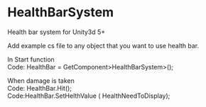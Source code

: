 # HealthBarSystem
Health bar system  for Unity3d 5+

Add example cs file to any object that you want to use health bar.

In Start function <br>
Code: HealthBar = GetComponent&gt;HealthBarSystem>();
<br>

When damage is taken<br>
Code: HealthBar.Hit();<br>
Code:HealthBar.SetHelthValue ( HealthNeedToDisplay);


